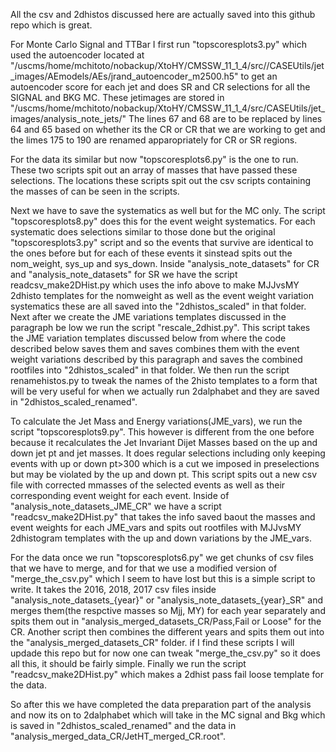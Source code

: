 All the csv and 2dhistos discussed here are actually saved into this github repo which is great.

For Monte Carlo Signal and TTBar I first run "topscoresplots3.py" which used the autoencoder located at 
"/uscms/home/mchitoto/nobackup/XtoHY/CMSSW_11_1_4/src//CASEUtils/jet_images/AEmodels/AEs/jrand_autoencoder_m2500.h5" 
to get an autoencoder score for each jet and does SR and CR selections for all the SIGNAL and BKG MC. These jetimages are stored in
"/uscms/home/mchitoto/nobackup/XtoHY/CMSSW_11_1_4/src/CASEUtils/jet_images/analysis_note_jets/"
The lines 67 and 68 are to be replaced by lines 64 and 65 based on whether its the CR or CR that we are working to get and the limes 175 to 190 are renamed apparopriately 
for CR or SR regions. 

For the data its similar but now  "topscoresplots6.py" is the one to run. These two scripts spit out an array of masses that have passed these selections.
The locations these scripts spit out the csv scripts containing the masses of can be seen in the scripts. 

Next we have to save the systematics as well but for the MC only. The script "topscoresplots8.py" does this for the event weight systematics. For each systematic does selections 
similar to those done but the original "topscoresplots3.py" script and so the events that survive are identical to the ones before but for each of these events it sinstead spits 
out the nom_weight, sys_up and sys_down. Inside "analysis_note_datasets"  for CR and "analysis_note_datasets" for SR we have the script readcsv_make2DHist.py which uses the info
above to make MJJvsMY 2dhisto templates for the nomweight as well as the event weight variation systematics these are all saved into the "2dhistos_scaled" in that folder. Next 
 after we create the JME variations templates discussed in the paragraph be low we run the script "rescale_2dhist.py". This script takes the JME variation templates discussed
 below from where the code described below saves them and saves combines them with the event weight variations described by this paragraph and saves the combined rootfiles into 
 "2dhistos_scaled" in that folder. We then run the script renamehistos.py to tweak the names of the 2histo templates to a form that will be very useful for when we actually 
 run 2dalphabet and they are saved in "2dhistos_scaled_renamed".  

To calculate the Jet Mass and Energy variations(JME_vars), we run the script "topscoresplots9.py". This however is different from the one before because it recalculates the 
Jet Invariant Dijet Masses based on the up and down jet pt and jet masses. It does regular selections including only keeping events with up or down pt>300 which is a
cut we imposed in preselections but may be violated by the up and down pt. This script spits out a new csv file with corrected mmasses of the selected events as well as their corresponding
event weight for each event. Inside of "analysis_note_datasets_JME_CR" we have a script "readcsv_make2DHist.py" that takes the info saved baout the masses and event weights for each 
JME_vars and spits out rootfiles with MJJvsMY 2dhistogram templates with the up and down variations by the JME_vars. 

For the data once we run "topscoresplots6.py" we get chunks of csv files that we have to merge, and for that we use a modified version of "merge_the_csv.py" which I seem to have lost but this is a simple script to write. It takes the 2016, 2018, 2017 csv files inside "analysis_note_datasets_{year}" or "analysis_note_datasets_{year}_SR" and merges
them(the respctive masses so Mjj, MY) for each year separately and spits them out in "analysis_merged_datasets_CR/Pass,Fail or Loose" for the CR. Another script then combines the different years and spits them out into the "analysis_merged_datasets_CR" folder. if I find these scripts I will updade this repo but for now one can tweak "merge_the_csv.py" so it does all this, it should be fairly simple. Finally we run the script "readcsv_make2DHist.py" which makes a 2dhist pass fail loose template for the 
data.

So after this we have completed the data preparation part of the analysis and now its on to 2dalphabet which will take in the MC signal and Bkg which is saved in "2dhistos_scaled_renamed" and the data in "analysis_merged_data_CR/JetHT_merged_CR.root".




